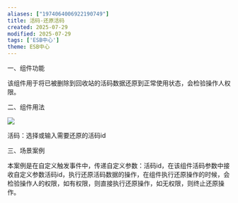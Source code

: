 ```yaml
---
aliases: ["1974064006922190749"]
title: 活码-还原活码
created: 2025-07-29
modified: 2025-07-29
tags: ['ESB中心']
theme: ESB中心
---
```


一、组件功能

该组件用于将已被删除到回收站的活码数据还原到正常使用状态，会检验操作人权限。

二、组件用法

![](https://myhelpdoc.oss-cn-heyuan.aliyuncs.com/mdimages/ce3104271929f44b199a556361609157.jpg)

活码：选择或输入需要还原的活码id

三、场景案例

本案例是在自定义触发事件中，传递自定义参数：活码id，在该组件活码参数中接收自定义参数活码id，执行还原活码数据的操作，在组件执行还原操作的时候，会检验操作人的权限，如有权限，则直接执行还原操作，如无权限，则终止还原操作。

